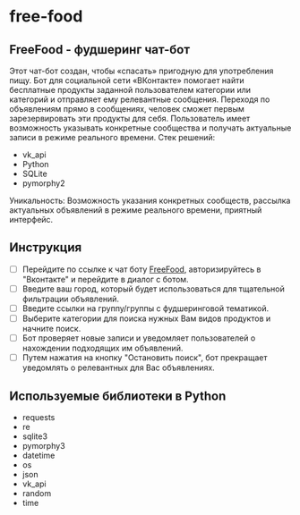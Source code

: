 # free-food 
## FreeFood - фудшеринг чат-бот 
Этот чат-бот создан, чтобы «спасать» пригодную для употребления пищу. Бот для социальной сети «ВКонтакте» помогает найти бесплатные продукты заданной пользователем категории или категорий и отправляет ему релевантные сообщения. Переходя по объявлениям прямо в сообщениях, человек сможет первым зарезервировать эти продукты для себя. Пользователь имеет возможность указывать конкретные сообщества и получать актуальные записи в режиме реального времени.
Стек решений:
- vk_api
- Python
- SQLite
- pymorphy2
	
Уникальность: Возможность указания конкретных сообществ, рассылка актуальных объявлений в режиме реального времени, приятный интерфейс.

## Инструкция
- [ ] Перейдите по ссылке к чат боту [FreeFood](https://vk.com/freefood_app), авторизируйтесь в "Вконтакте" и перейдите в диалог с ботом.
- [ ] Введите ваш город, который будет использоваться для тщательной фильтрации объявлений.
- [ ] Введите ссылки на группу/группы с фудшеринговой тематикой.
- [ ] Выберите категории для поиска нужных Вам видов продуктов и начните поиск.
- [ ] Бот проверяет новые записи и уведомляет пользователей о нахождении подходящих им объявлений.
- [ ] Путем нажатия на кнопку "Остановить поиск", бот прекращает уведомлять о релевантных для Вас объявлениях.

## Используемые библиотеки в Python 
- requests
- re
- sqlite3
- pymorphy3
- datetime
- os
- json
- vk_api
- random
- time
